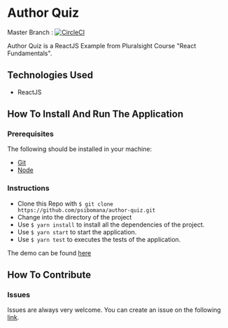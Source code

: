 # Author Quiz
Master Branch :
[![CircleCI](https://circleci.com/gh/psibomana/author-quiz.svg?style=svg)](https://circleci.com/gh/psibomana/author-quiz)

Author Quiz is a ReactJS Example from Pluralsight Course "React Fundamentals".

## Technologies Used
- ReactJS 

## How To Install And Run The Application

### Prerequisites
The following should be installed in your machine:

- [Git](https://git-scm.com/downloads)
- [Node](https://nodejs.org/en/download)

### Instructions

* Clone this Repo with `$ git clone https://github.com/psibomana/author-quiz.git`
* Change into the directory of the project
* Use `$ yarn install` to install all the dependencies of the project.
* Use `$ yarn start` to start the application.
* Use `$ yarn test` to executes the tests of the application.

The demo can be found [here](https://psibomana.github.io/author-quiz/)


## How To Contribute

### Issues
Issues are always very welcome. You can create an issue on the following [link](https://github.com/psibomana/author-quiz/issues/new).
